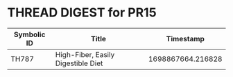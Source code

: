 # THREAD DIGEST for PR15

| Symbolic ID | Title | Timestamp |
|-------------|-------|-----------|
| TH787 | High-Fiber, Easily Digestible Diet | 1698867664.216828 |
